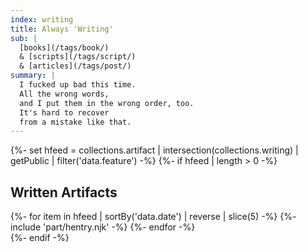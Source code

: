 ```yaml
---
index: writing
title: Always 'Writing'
sub: |
  [books](/tags/book/)
  & [scripts](/tags/script/)
  & [articles](/tags/post/)
summary: |
  I fucked up bad this time.
  All the wrong words,
  and I put them in the wrong order, too.
  It's hard to recover
  from a mistake like that.
---
```


{%- set hfeed = collections.artifact | intersection(collections.writing) | getPublic | filter('data.feature') -%}
{%- if hfeed | length > 0 -%}
<section class="h-feed">
  <h2 class="p-name">Written Artifacts</h2>
  {%- for item in hfeed | sortBy('data.date') | reverse | slice(5) -%}
    {%- include 'part/hentry.njk' -%}
  {%- endfor -%}
</section>
{%- endif -%}

